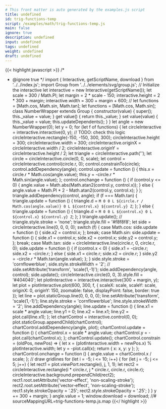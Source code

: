 ```yaml
---
# This front matter is auto generated by the examples.js script
title: undefined
id: trig-functions-temp
script: /examples/math/trig-functions-temp.js
main: false
ignore: true
description: undefined
input: undefined
tags: undefined
weight: undefined
draft: undefined
---
```


{{< highlight javascript >}}
/*
* @ignore true
*/
import { Interactive, getScriptName, download } from '../../index.js';
import Group from '../../elements/svg/group.js';
// Initialize the interactive
let interactive = new Interactive(getScriptName());
let scale = 300 / Math.PI;
let margin = 2 * scale - 150;
interactive.height = 2 * 300 + margin;
interactive.width = 300 + margin + 600;
// let functions = [Math.cos, Math.sin, Math.tan];
let functions = [Math.cos, Math.sin];
class NumberWrapper extends Group {
    constructor(value) {
        super();
        this._value = value;
    }
    get value() {
        return this._value;
    }
    set value(value) {
        this._value = value;
        this.updateDependents();
    }
}
let angle = new NumberWrapper(0);
let y = 0;
for (let f of functions) {
    let circleInteractive = interactive.interactive(0, y); // TODO: check this logic
    circleInteractive.rectangle(-150, -150, 300, 300);
    circleInteractive.height = 300;
    circleInteractive.width = 300;
    circleInteractive.originX = circleInteractive.width / 2;
    circleInteractive.originY = circleInteractive.height / 2;
    let triangle = circleInteractive.path('');
    let circle = circleInteractive.circle(0, 0, scale);
    let control = circleInteractive.control(circle.r, 0);
    control.constrainTo(circle);
    control.addDependency(angle);
    control.update = function () {
        this.x = circle.r * Math.cos(angle.value);
        this.y = -circle.r * Math.sin(angle.value);
    };
    control.onchange = function () {
        if (control.y <= 0) {
            angle.value = Math.abs(Math.atan2(control.y, control.x));
        }
        else {
            angle.value = Math.PI * 2 - Math.atan2(control.y, control.x);
        }
    };
    triangle.addDependency(control, angle);
    if (f === Math.tan) {
        triangle.update = function () {
            triangle.d = `M 0 0
                    L ${circle.r / Math.cos(angle.value)} 0
                    L ${control.x} ${control.y}
                    Z`;
        };
    }
    else {
        triangle.update = function () {
            triangle.d = `M 0 0
                    L ${control.x} 0
                    L ${control.x} ${control.y}
                    Z`;
        };
    }
    triangle.update();
    // triangle.style.stroke = 'none';
    triangle.style.fill = '#f8f8f8';
    let side = circleInteractive.line(0, 0, 0, 0);
    switch (f) {
        case Math.cos:
            side.update = function () {
                side.x2 = control.x;
            };
            break;
        case Math.sin:
            side.update = function () {
                side.x1 = control.x;
                side.x2 = control.x;
                side.y2 = control.y;
            };
            break;
        case Math.tan:
            side = circleInteractive.line(circle.r, 0, circle.r, 0);
            side.update = function () {
                if (control.x < 0) {
                    side.x1 = -circle.r;
                    side.x2 = -circle.r;
                }
                else {
                    side.x1 = circle.r;
                    side.x2 = circle.r;
                }
                side.y2 = -circle.r * Math.tan(angle.value);
            };
    }
    side.style.stroke = 'cornflowerblue';
    side.style.strokeWidth = '2';
    // side.setAttribute('transform', 'scale(1,-1)');
    side.addDependency(angle, control);
    side.update();
    circleInteractive.circle(0, 0, 3).style.fill = '#404040';
    let plotInteractive = interactive.interactive(300 + margin, y);
    let plot = plotInteractive.plot(600, 300, f, {
        scaleX: scale,
        scaleY: scale,
        originX: 0,
        originY: 150,
        zoomable: false,
        displayPoint: false,
        border: true
    });
    let line = plot.staticGroup.line(0, 0, 0, 0);
    line.setAttribute('transform', 'scale(1,-1)');
    line.style.stroke = 'cornflowerblue';
    line.style.strokeWidth = '2';
    line.addDependency(angle);
    line.update = function () {
        line.x1 = scale * angle.value;
        line.y1 = 0;
        line.x2 = line.x1;
        line.y2 = plot.call(line.x1);
    };
    let chartControl = interactive.control(0, 0);
    plot.staticGroup.appendChild(chartControl);
    chartControl.addDependency(angle, plot);
    chartControl.update = function () {
        chartControl.x = scale * angle.value;
        chartControl.y = -plot.call(chartControl.x);
    };
    chartControl.update();
    chartControl.constrain = (oldPos, newPos) => {
        let x = (plotInteractive.width + newPos.x) % plotInteractive.width;
        let y = -plot.call(x);
        return { x: x, y: y };
    };
    chartControl.onchange = function () {
        angle.value = chartControl.x / scale;
    };
    // draw gridlines
    for (let i = -5; i <= 10; i++) {
        for (let j = -5; j <= 5; j++) {
            let rect1 = plot.viewPort.rectangle(i, j, 1, 1);
            let rect2 = circleInteractive.rectangle(i * circle.r, j * circle.r, circle.r, circle.r);
            circleInteractive.background.prependChild(rect2);
            rect1.root.setAttribute('vector-effect', 'non-scaling-stroke');
            rect2.root.setAttribute('vector-effect', 'non-scaling-stroke');
            rect1.style.strokeOpacity = '.25';
            rect2.style.strokeOpacity = '.25';
        }
    }
    y += 300 + margin;
}
angle.value = 1;
window.download = download;
//# sourceMappingURL=trig-functions-temp.js.map
{{</ highlight >}}

